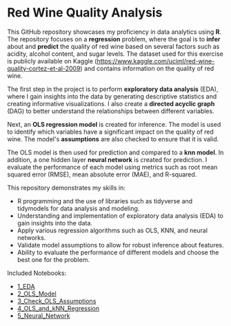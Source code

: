 # Red Wine Quality Analysis

This GitHub repository showcases my proficiency in data analytics using **R**. The repository focuses on a **regression** problem, where the goal is to **infer** about and **predict** the quality of red wine based on several factors such as acidity, alcohol content, and sugar levels. The dataset used for this exercise is publicly available on Kaggle (https://www.kaggle.com/uciml/red-wine-quality-cortez-et-al-2009) and contains information on the quality of red wine.

The first step in the project is to perform **exploratory data analysis** (EDA), where I gain insights into the data by generating descriptive statistics and creating informative visualizations. I also create a **directed acyclic graph** (DAG) to better understand the relationships between different variables.

Next, an **OLS regression model** is created for inference. The model is used to identify which variables have a significant impact on the quality of red wine. The model's **assumptions** are also checked to ensure that it is valid.

The OLS model is then used for prediction and compared to a **knn model**. In addition, a one hidden layer **neural network** is created for prediction. I evaluate the performance of each model using metrics such as root mean squared error (RMSE), mean absolute error (MAE), and R-squared.

This repository demonstrates my skills in:
- R programming and the use of libraries such as tidyverse and tidymodels for data analysis and modeling.
- Understanding and implementation of exploratory data analysis (EDA) to gain insights into the data.
- Apply various regression algorithms such as OLS, KNN, and neural networks.
- Validate model assumptions to allow for robust inference about features.
- Ability to evaluate the performance of different models and choose the best one for the problem.

Included Notebooks:
- [1_EDA](1_EDA.md)
- [2_OLS_Model](2_OLS_Model.md)
- [3_Check_OLS_Assumptions](3_Check_OLS_Assumptions.md)
- [4_OLS_and_kNN_Regression](4_OLS_and_kNN_Regression.md)
- [5_Neural_Network](5_Neural_Network.md)
